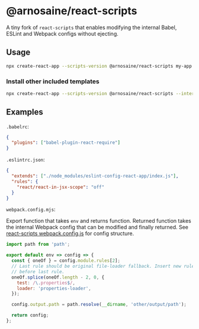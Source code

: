 # @arnosaine/react-scripts

A tiny fork of `react-scripts` that enables modifying the internal Babel, ESLint and Webpack configs without ejecting.

## Usage

```sh
npx create-react-app --scripts-version @arnosaine/react-scripts my-app
```

### Install other included templates

```sh
npx create-react-app --scripts-version @arnosaine/react-scripts --internal-testing-template ./my-app/node_modules/@visma/create-react-app-template/template my-app
```

## Examples

`.babelrc`:

```json
{
  "plugins": ["babel-plugin-react-require"]
}
```

`.eslintrc.json`:

```json
{
  "extends": ["./node_modules/eslint-config-react-app/index.js"],
  "rules": {
    "react/react-in-jsx-scope": "off"
  }
}
```

`webpack.config.mjs`:

Export function that takes `env` and returns function. Returned function takes the internal Webpack config that can be modified and finally returned.
See [react-scripts webpack.config.js](https://github.com/facebook/create-react-app/blob/master/packages/react-scripts/config/webpack.config.js) for config structure.

```js
import path from 'path';

export default env => config => {
  const { oneOf } = config.module.rules[2];
  // Last rule should be original file-loader fallback. Insert new rules just
  // before last rule.
  oneOf.splice(oneOf.length - 2, 0, {
    test: /\.properties$/,
    loader: 'properties-loader',
  });

  config.output.path = path.resolve(__dirname, 'other/output/path');

  return config;
};
```

